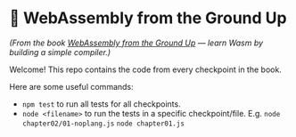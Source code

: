 # 🧱 WebAssembly from the Ground Up

_(From the book [WebAssembly from the Ground Up](https://wasmgroundup.com) — learn Wasm by building a simple compiler.)_

Welcome! This repo contains the code from every checkpoint in the book.

Here are some useful commands:

- `npm test` to run all tests for all checkpoints.
- `node <filename>` to run the tests in a specific checkpoint/file.
  E.g. `node chapter02/01-noplang.js`
       `node chapter01.js`
